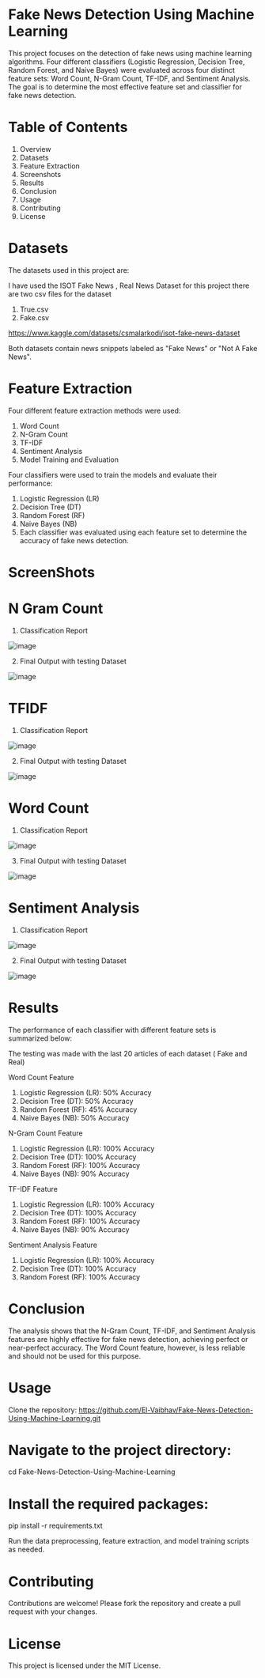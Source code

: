 # Fake News Detection Using Machine Learning

This project focuses on the detection of fake news using machine learning algorithms. Four different classifiers (Logistic Regression, Decision Tree, Random Forest, and Naive Bayes) were evaluated across four distinct feature sets: Word Count, N-Gram Count, TF-IDF, and Sentiment Analysis. The goal is to determine the most effective feature set and classifier for fake news detection.

# Table of Contents
1) Overview
2) Datasets
3) Feature Extraction
4) Screenshots
5) Results
6) Conclusion
7) Usage
8) Contributing
9) License

# Datasets
The datasets used in this project are:

I have used the ISOT Fake News , Real News Dataset for this project there are two csv files for the dataset
1) True.csv
2) Fake.csv

https://www.kaggle.com/datasets/csmalarkodi/isot-fake-news-dataset

Both datasets contain news snippets labeled as "Fake News" or "Not A Fake News".

# Feature Extraction
Four different feature extraction methods were used:

1) Word Count
2) N-Gram Count
3) TF-IDF
4) Sentiment Analysis
5) Model Training and Evaluation

Four classifiers were used to train the models and evaluate their performance:

1) Logistic Regression (LR)
2) Decision Tree (DT)
3) Random Forest (RF)
4) Naive Bayes (NB)
5) Each classifier was evaluated using each feature set to determine the accuracy of fake news detection.

# ScreenShots

# N Gram Count

1) Classification Report

![image](https://github.com/El-Vaibhav/Fake-News-Detection-Using-Machine-Learning/assets/135622906/97830a2f-660c-432a-9d5d-fec761cceedf)


2) Final Output with testing Dataset

![image](https://github.com/El-Vaibhav/Fake-News-Detection-Using-Machine-Learning/assets/135622906/71f39af6-10c7-4013-85dd-7df64b2b9020)

# TFIDF 

1) Classification Report

![image](https://github.com/El-Vaibhav/Fake-News-Detection-Using-Machine-Learning/assets/135622906/20ee71cf-8e45-4839-8766-02cfe9270dc3)


2) Final Output with testing Dataset

![image](https://github.com/El-Vaibhav/Fake-News-Detection-Using-Machine-Learning/assets/135622906/9ce980fc-56df-4e39-b317-af894da8aead)

# Word Count

1) Classification Report
   
![image](https://github.com/El-Vaibhav/Fake-News-Detection-Using-Machine-Learning/assets/135622906/d75733b3-2250-4b01-a6e3-4ff213d58138)


3) Final Output with testing Dataset
   
![image](https://github.com/El-Vaibhav/Fake-News-Detection-Using-Machine-Learning/assets/135622906/0dc6bcd6-de9a-45e2-a6e2-c6a02876cf7a)

# Sentiment Analysis

1) Classification Report

![image](https://github.com/El-Vaibhav/Fake-News-Detection-Using-Machine-Learning/assets/135622906/36adfa5d-c38b-43ac-94f4-2e1ff5965cbe)

2) Final Output with testing Dataset

![image](https://github.com/El-Vaibhav/Fake-News-Detection-Using-Machine-Learning/assets/135622906/9240f3c4-0cbc-4252-a54a-bdb4ddffb621)


# Results 

The performance of each classifier with different feature sets is summarized below:

The testing was made with the last 20 articles of each dataset ( Fake and Real)

Word Count Feature

1) Logistic Regression (LR): 50% Accuracy
2) Decision Tree (DT): 50% Accuracy
3) Random Forest (RF): 45% Accuracy
4) Naive Bayes (NB): 50% Accuracy
   
N-Gram Count Feature

1) Logistic Regression (LR): 100% Accuracy
2) Decision Tree (DT): 100% Accuracy
3) Random Forest (RF): 100% Accuracy
4) Naive Bayes (NB): 90% Accuracy
   
TF-IDF Feature

1) Logistic Regression (LR): 100% Accuracy
2) Decision Tree (DT): 100% Accuracy
3) Random Forest (RF): 100% Accuracy
4) Naive Bayes (NB): 90% Accuracy
   
Sentiment Analysis Feature

1) Logistic Regression (LR): 100% Accuracy
2) Decision Tree (DT): 100% Accuracy
3) Random Forest (RF): 100% Accuracy

# Conclusion
The analysis shows that the N-Gram Count, TF-IDF, and Sentiment Analysis features are highly effective for fake news detection, achieving perfect or near-perfect accuracy. The Word Count feature, however, is less reliable and should not be used for this purpose.

# Usage
Clone the repository:
https://github.com/El-Vaibhav/Fake-News-Detection-Using-Machine-Learning.git

# Navigate to the project directory:
cd Fake-News-Detection-Using-Machine-Learning

# Install the required packages:
pip install -r requirements.txt

Run the data preprocessing, feature extraction, and model training scripts as needed.

# Contributing
Contributions are welcome! Please fork the repository and create a pull request with your changes.

# License
This project is licensed under the MIT License.
 
